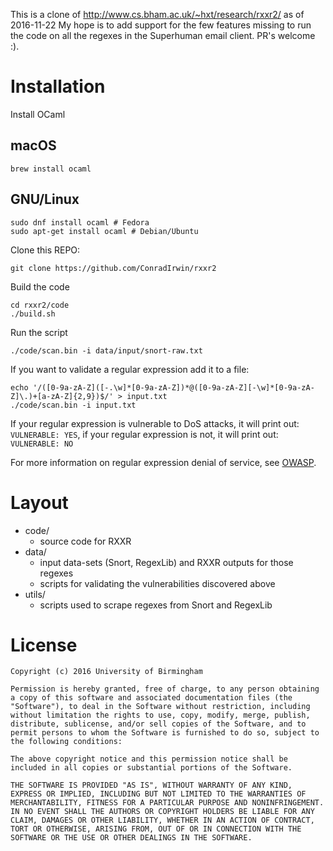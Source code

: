 This is a clone of http://www.cs.bham.ac.uk/~hxt/research/rxxr2/ as of
2016-11-22 My hope is to add support for the few features missing to run the
code on all the regexes in the Superhuman email client. PR's welcome :).

# Installation

Install OCaml

## macOS

```
brew install ocaml
```

## GNU/Linux

```
sudo dnf install ocaml # Fedora
sudo apt-get install ocaml # Debian/Ubuntu
```

Clone this REPO:

```
git clone https://github.com/ConradIrwin/rxxr2
```

Build the code

```
cd rxxr2/code
./build.sh
```

Run the script

```
./code/scan.bin -i data/input/snort-raw.txt
```

If you want to validate a regular expression add it to a file:

```
echo '/([0-9a-zA-Z]([-.\w]*[0-9a-zA-Z])*@([0-9a-zA-Z][-\w]*[0-9a-zA-Z]\.)+[a-zA-Z]{2,9})$/' > input.txt
./code/scan.bin -i input.txt
```

If your regular expression is vulnerable to DoS attacks, it will print out: `VULNERABLE: YES`,
if your regular expression is not, it will print out: `VULNERABLE: NO`

For more information on regular expression denial of service, see [OWASP](https://www.owasp.org/index.php/Regular_expression_Denial_of_Service_-_ReDoS).

# Layout

+ code/
  - source code for RXXR
+ data/
  - input data-sets (Snort, RegexLib) and RXXR outputs for those regexes
  - scripts for validating the vulnerabilities discovered above
+ utils/
  - scripts used to scrape regexes from Snort and RegexLib

# License

```
Copyright (c) 2016 University of Birmingham

Permission is hereby granted, free of charge, to any person obtaining a copy of this software and associated documentation files (the "Software"), to deal in the Software without restriction, including without limitation the rights to use, copy, modify, merge, publish, distribute, sublicense, and/or sell copies of the Software, and to permit persons to whom the Software is furnished to do so, subject to the following conditions:

The above copyright notice and this permission notice shall be included in all copies or substantial portions of the Software.

THE SOFTWARE IS PROVIDED "AS IS", WITHOUT WARRANTY OF ANY KIND, EXPRESS OR IMPLIED, INCLUDING BUT NOT LIMITED TO THE WARRANTIES OF MERCHANTABILITY, FITNESS FOR A PARTICULAR PURPOSE AND NONINFRINGEMENT. IN NO EVENT SHALL THE AUTHORS OR COPYRIGHT HOLDERS BE LIABLE FOR ANY CLAIM, DAMAGES OR OTHER LIABILITY, WHETHER IN AN ACTION OF CONTRACT, TORT OR OTHERWISE, ARISING FROM, OUT OF OR IN CONNECTION WITH THE SOFTWARE OR THE USE OR OTHER DEALINGS IN THE SOFTWARE.
```

